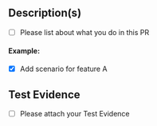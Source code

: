 ## Description(s)

- [ ] Please list about what you do in this PR

#### Example:

- [x] Add scenario for feature A

## Test Evidence

- [ ] Please attach your Test Evidence
